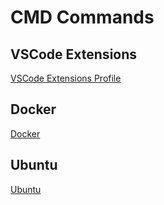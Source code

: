# CMD Commands

## VSCode Extensions

[VSCode Extensions Profile](vscode-extensions/NOTE.md)

## Docker

[Docker](docker/docker-main.md)

## Ubuntu

[Ubuntu](ubuntu/ubuntu-main.md)
